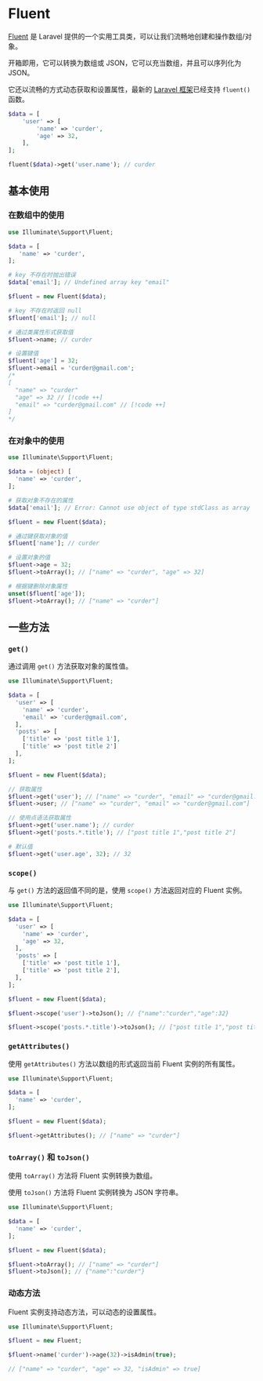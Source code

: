# Fluent

[Fluent](https://github.com/laravel/framework/blob/master/src/Illuminate/Support/Fluent.php) 是 Laravel 提供的一个实用工具类，可以让我们流畅地创建和操作数组/对象。

开箱即用，它可以转换为数组或 JSON，它可以充当数组，并且可以序列化为 JSON。

它还以流畅的方式动态获取和设置属性，最新的 [Laravel 框架](https://github.com/laravel/framework/pull/50848)已经支持 `fluent()` 函数。

```php
$data = [
    'user' => [
        'name' => 'curder',
        'age' => 32,
    ],
];

fluent($data)->get('user.name'); // curder
```

## 基本使用

### 在数组中的使用

```php
use Illuminate\Support\Fluent;

$data = [
   'name' => 'curder',
];

# key 不存在时抛出错误
$data['email']; // Undefined array key "email"

$fluent = new Fluent($data);

# key 不存在时返回 null
$fluent['email']; // null

# 通过类属性形式获取值
$fluent->name; // curder

# 设置键值
$fluent['age'] = 32;
$fluent->email = 'curder@gmail.com';
/*
[ 
  "name" => "curder"
  "age" => 32 // [!code ++]
  "email" => "curder@gmail.com" // [!code ++]
]
*/
```

### 在对象中的使用

```php
use Illuminate\Support\Fluent;

$data = (object) [
  'name' => 'curder',
];

# 获取对象不存在的属性
$data['email']; // Error: Cannot use object of type stdClass as array

$fluent = new Fluent($data);

# 通过键获取对象的值
$fluent['name']; // curder

# 设置对象的值
$fluent->age = 32;
$fluent->toArray(); // ["name" => "curder", "age" => 32]

# 根据键删除对象属性
unset($fluent['age']);
$fluent->toArray(); // ["name" => "curder"]
```

## 一些方法

### `get()`

通过调用 `get()` 方法获取对象的属性值。

```php
use Illuminate\Support\Fluent;

$data = [
  'user' => [
    'name' => 'curder',
    'email' => 'curder@gmail.com',
  ],
  'posts' => [
    ['title' => 'post title 1'],
    ['title' => 'post title 2']
  ],
];

$fluent = new Fluent($data);

// 获取属性
$fluent->get('user'); // ["name" => "curder", "email" => "curder@gmail.com"]
$fluent->user; // ["name" => "curder", "email" => "curder@gmail.com"]

// 使用点语法获取属性
$fluent->get('user.name'); // curder
$fluent->get('posts.*.title'); // ["post title 1","post title 2"]

# 默认值
$fluent->get('user.age', 32); // 32
```

### `scope()`

与 `get()` 方法的返回值不同的是，使用 `scope()` 方法返回对应的 Fluent 实例。

```php
use Illuminate\Support\Fluent;

$data = [
  'user' => [
    'name' => 'curder',
    'age' => 32,
  ],
  'posts' => [
    ['title' => 'post title 1'],
    ['title' => 'post title 2'],
  ],
];

$fluent = new Fluent($data);

$fluent->scope('user')->toJson(); // {"name":"curder","age":32}

$fluent->scope('posts.*.title')->toJson(); // ["post title 1","post title 2"]
```


### `getAttributes()`

使用 `getAttributes()` 方法以数组的形式返回当前 Fluent 实例的所有属性。

```php
use Illuminate\Support\Fluent;

$data = [
  'name' => 'curder',
];

$fluent = new Fluent($data);

$fluent->getAttributes(); // ["name" => "curder"]
```


### `toArray()` 和 `toJson()`

使用 `toArray()` 方法将 Fluent 实例转换为数组。

使用 `toJson()` 方法将 Fluent 实例转换为 JSON 字符串。

```php
use Illuminate\Support\Fluent;

$data = [
  'name' => 'curder',
];

$fluent = new Fluent($data);

$fluent->toArray(); // ["name" => "curder"]
$fluent->toJson(); // {"name":"curder"}
```

### 动态方法

Fluent 实例支持动态方法，可以动态的设置属性。

```php
use Illuminate\Support\Fluent;

$fluent = new Fluent;

$fluent->name('curder')->age(32)->isAdmin(true);

// ["name" => "curder", "age" => 32, "isAdmin" => true]
```